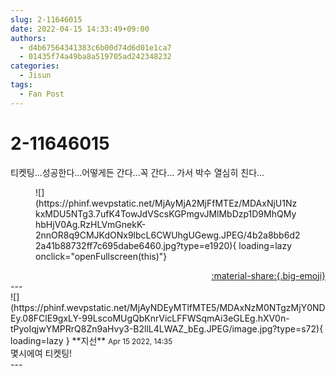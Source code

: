 ```yaml
---
slug: 2-11646015
date: 2022-04-15 14:33:49+09:00
authors:
  - d4b67564341383c6b00d74d6d01e1ca7
  - 01435f74a49ba8a519705ad242348232
categories:
  - Jisun
tags:
  - Fan Post
---
```


# 2-11646015

<div class="post-container" markdown="1">
<div class="content-container md-sidebar__scrollwrap" markdown="1">

티켓팅...성공한다...어떻게든 간다...꼭 간다... 가서 박수 열심히 친다...
<figure markdown="1">
![](https://phinf.wevpstatic.net/MjAyMjA2MjFfMTEz/MDAxNjU1NzkxMDU5NTg3.7ufK4TowJdVScsKGPmgvJMlMbDzp1D9MhQMyhbHjV0Ag.RzHLVmGnekK-2nnOR8q9CMJKdONx9lbcL6CWUhgUGewg.JPEG/4b2a8bb6d22a41b88732ff7c695dabe6460.jpg?type=e1920){ loading=lazy onclick="openFullscreen(this)"}
</figure>


</div>
</div>

<div style="text-align: right;" markdown="1">
<a href="https://weverse.io/fromis9/fanpost/2-11646015" style="text-align: right;">:material-share:{.big-emoji}</a>
</div>
---

<div class="comments-container md-sidebar__scrollwrap" markdown="1">
<div class="comment" markdown="1">
<div class='id-container' markdown="1">
![](https://phinf.wevpstatic.net/MjAyNDEyMTlfMTE5/MDAxNzM0NTgzMjY0NDEy.08FClE9gxLY-99LscoMUgQbKnrVicLFFWSqmAi3eGLEg.hXV0n-tPyoIqjwYMPRrQ8Zn9aHvy3-B2llL4LWAZ_bEg.JPEG/image.jpg?type=s72){ loading=lazy }
**<span class="artist">지선</span>** <small>Apr 15 2022, 14:35</small><br>
</div>
<div class='comment-body' markdown="1">
몇시에여 티켓팅!
</div>
</div>
</div>
---
